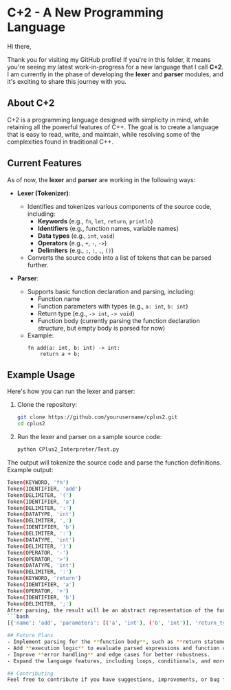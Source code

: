 # C+2 - A New Programming Language

Hi there,

Thank you for visiting my GitHub profile! If you're in this folder, it means you're seeing my latest work-in-progress for a new language that I call **C+2**. I am currently in the phase of developing the **lexer** and **parser** modules, and it's exciting to share this journey with you.

## About C+2

C+2 is a programming language designed with simplicity in mind, while retaining all the powerful features of C++. The goal is to create a language that is easy to read, write, and maintain, while resolving some of the complexities found in traditional C++.

## Current Features

As of now, the **lexer** and **parser** are working in the following ways:

- **Lexer (Tokenizer)**:
  - Identifies and tokenizes various components of the source code, including:
    - **Keywords** (e.g., `fn`, `let`, `return`, `println`)
    - **Identifiers** (e.g., function names, variable names)
    - **Data types** (e.g., `int`, `void`)
    - **Operators** (e.g., `+`, `-`, `->`)
    - **Delimiters** (e.g., `;`, `:`, `,`, `()`)
  - Converts the source code into a list of tokens that can be parsed further.

- **Parser**:
  - Supports basic function declaration and parsing, including:
    - Function name
    - Function parameters with types (e.g., `a: int`, `b: int`)
    - Return type (e.g., `-> int`, `-> void`)
    - Function body (currently parsing the function declaration structure, but empty body is parsed for now)
  - Example: 
    ```plaintext
    fn add(a: int, b: int) -> int:
        return a + b;
    ```

## Example Usage

Here's how you can run the lexer and parser:

1. Clone the repository:
   ```bash
   git clone https://github.com/yourusername/cplus2.git
   cd cplus2
2. Run the lexer and parser on a sample source code:
   ```bash
   python CPlus2_Interpreter/Test.py
The output will tokenize the source code and parse the function definitions. Example output:
  ```bash
  Token(KEYWORD, 'fn')
  Token(IDENTIFIER, 'add')
  Token(DELIMITER, '(')
  Token(IDENTIFIER, 'a')
  Token(DELIMITER, ':')
  Token(DATATYPE, 'int')
  Token(DELIMITER, ',')
  Token(IDENTIFIER, 'b')
  Token(DELIMITER, ':')
  Token(DATATYPE, 'int')
  Token(DELIMITER, ')')
  Token(OPERATOR, '-')
  Token(OPERATOR, '>')
  Token(DATATYPE, 'int')
  Token(DELIMITER, ':')
  Token(KEYWORD, 'return')
  Token(IDENTIFIER, 'a')
  Token(OPERATOR, '+')
  Token(IDENTIFIER, 'b')
  Token(DELIMITER, ';')
After parsing, the result will be an abstract representation of the functions defined:
  ```bash
  [{'name': 'add', 'parameters': [('a', 'int'), ('b', 'int')], 'return_type': 'int', 'body': []}]

## Future Plans
  - Implement parsing for the **function body**, such as **return statements** and **expressions**.
  - Add **execution logic** to evaluate parsed expressions and function calls.
  - Improve **error handling** and edge cases for better robustness.
  - Expand the language features, including loops, conditionals, and more.

## Contributing
Feel free to contribute if you have suggestions, improvements, or bug fixes. Please fork the repository, make your changes, and submit a pull request.


